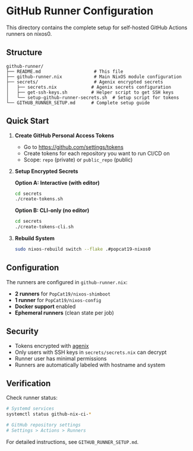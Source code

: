 # GitHub Runner Configuration

This directory contains the complete setup for self-hosted GitHub Actions runners on nixos0.

## Structure

```
github-runner/
├── README.md                    # This file
├── github-runner.nix            # Main NixOS module configuration
├── secrets/                     # Agenix encrypted secrets
│   ├── secrets.nix             # Agenix secrets configuration
│   ├── get-ssh-keys.sh         # Helper script to get SSH keys
│   └── setup-github-runner-secrets.sh  # Setup script for tokens
└── GITHUB_RUNNER_SETUP.md      # Complete setup guide
```

## Quick Start

1. **Create GitHub Personal Access Tokens**
   - Go to https://github.com/settings/tokens
   - Create tokens for each repository you want to run CI/CD on
   - Scope: `repo` (private) or `public_repo` (public)

2. **Setup Encrypted Secrets**
   
   **Option A: Interactive (with editor)**
   ```bash
   cd secrets
   ./create-tokens.sh
   ```
   
   **Option B: CLI-only (no editor)**
   ```bash
   cd secrets
   ./create-tokens-cli.sh
   ```

3. **Rebuild System**
   ```bash
   sudo nixos-rebuild switch --flake .#popcat19-nixos0
   ```

## Configuration

The runners are configured in `github-runner.nix`:
- **2 runners** for `PopCat19/nixos-shimboot`
- **1 runner** for `PopCat19/nixos-config`
- **Docker support** enabled
- **Ephemeral runners** (clean state per job)

## Security

- Tokens encrypted with [agenix](https://github.com/ryantm/agenix)
- Only users with SSH keys in `secrets/secrets.nix` can decrypt
- Runner user has minimal permissions
- Runners are automatically labeled with hostname and system

## Verification

Check runner status:
```bash
# Systemd services
systemctl status github-nix-ci-*

# GitHub repository settings
# Settings > Actions > Runners
```

For detailed instructions, see `GITHUB_RUNNER_SETUP.md`.